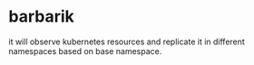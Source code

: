 # barbarik
it will observe kubernetes resources and replicate it in different namespaces based on base namespace. 
